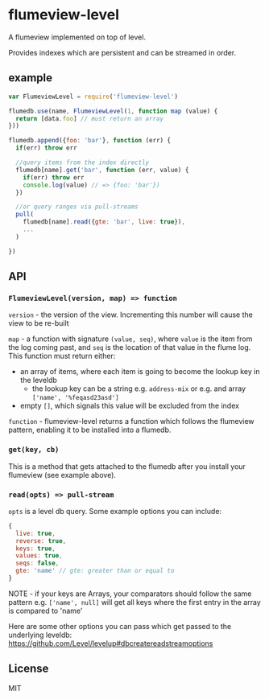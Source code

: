 # flumeview-level

A flumeview implemented on top of level.

Provides indexes which are persistent and can be streamed in order.


## example

``` js
var FlumeviewLevel = require('flumeview-level')

flumedb.use(name, FlumeviewLevel(1, function map (value) {
  return [data.foo] // must return an array
}))

flumedb.append({foo: 'bar'}, function (err) {
  if(err) throw err

  //query items from the index directly
  flumedb[name].get('bar', function (err, value) {
    if(err) throw err
    console.log(value) // => {foo: 'bar'})
  })

  //or query ranges via pull-streams
  pull(
    flumedb[name].read({gte: 'bar', live: true}),
    ...
  )

})
```

## API

### `FlumeviewLevel(version, map) => function`

`version` - the version of the view. Incrementing this number will cause the view to be re-built

`map` - a function with signature `(value, seq)`, where `value` is the item from the log coming past, and `seq` is the location of that value in the flume log. This function must return either: 
  - an array of items, where each item is going to become the lookup key in the leveldb 
    - the lookup key can be a string e.g. `address-mix` or e.g. and array `['name', '%feqasd23asd']` 
  - empty `[]`, which signals this value will be excluded from the index 


`function` - flumeview-level returns a function which follows the flumeview pattern, enabling it to be installed into a flumedb.


### `get(key, cb)`

This is a method that gets attached to the flumedb after you install your flumeview (see example above).


### `read(opts) => pull-stream`

`opts` is a level db query. Some example options you can include: 

```js
{
  live: true,
  reverse: true,
  keys: true,
  values: true,
  seqs: false,
  gte: 'name' // gte: greater than or equal to
}
```

NOTE - if your keys are Arrays, your comparators should follow the same pattern e.g. `['name', null]` will get all keys where the first entry in the array is compared to 'name'

Here are some other options you can pass which get passed to the underlying leveldb:
https://github.com/Level/levelup#dbcreatereadstreamoptions


## License

MIT


